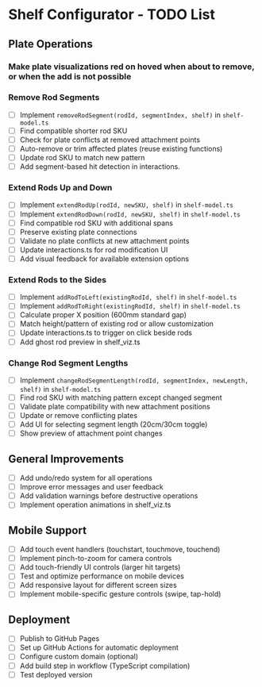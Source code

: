 # Shelf Configurator - TODO List

## Plate Operations


### Make plate visualizations red on hoved when about to remove, or when the add is not possible

### Remove Rod Segments
- [ ] Implement `removeRodSegment(rodId, segmentIndex, shelf)` in `shelf-model.ts`
- [ ] Find compatible shorter rod SKU
- [ ] Check for plate conflicts at removed attachment points
- [ ] Auto-remove or trim affected plates (reuse existing functions)
- [ ] Update rod SKU to match new pattern
- [ ] Add segment-based hit detection in interactions.

### Extend Rods Up and Down
- [ ] Implement `extendRodUp(rodId, newSKU, shelf)` in `shelf-model.ts`
- [ ] Implement `extendRodDown(rodId, newSKU, shelf)` in `shelf-model.ts`
- [ ] Find compatible rod SKU with additional spans
- [ ] Preserve existing plate connections
- [ ] Validate no plate conflicts at new attachment points
- [ ] Update interactions.ts for rod modification UI
- [ ] Add visual feedback for available extension options

### Extend Rods to the Sides
- [ ] Implement `addRodToLeft(existingRodId, shelf)` in `shelf-model.ts`
- [ ] Implement `addRodToRight(existingRodId, shelf)` in `shelf-model.ts`
- [ ] Calculate proper X position (600mm standard gap)
- [ ] Match height/pattern of existing rod or allow customization
- [ ] Update interactions.ts to trigger on click beside rods
- [ ] Add ghost rod preview in shelf_viz.ts

### Change Rod Segment Lengths
- [ ] Implement `changeRodSegmentLength(rodId, segmentIndex, newLength, shelf)` in `shelf-model.ts`
- [ ] Find rod SKU with matching pattern except changed segment
- [ ] Validate plate compatibility with new attachment positions
- [ ] Update or remove conflicting plates
- [ ] Add UI for selecting segment length (20cm/30cm toggle)
- [ ] Show preview of attachment point changes

## General Improvements
- [ ] Add undo/redo system for all operations
- [ ] Improve error messages and user feedback
- [ ] Add validation warnings before destructive operations
- [ ] Implement operation animations in shelf_viz.ts

## Mobile Support
- [ ] Add touch event handlers (touchstart, touchmove, touchend)
- [ ] Implement pinch-to-zoom for camera controls
- [ ] Add touch-friendly UI controls (larger hit targets)
- [ ] Test and optimize performance on mobile devices
- [ ] Add responsive layout for different screen sizes
- [ ] Implement mobile-specific gesture controls (swipe, tap-hold)

## Deployment
- [ ] Publish to GitHub Pages
- [ ] Set up GitHub Actions for automatic deployment
- [ ] Configure custom domain (optional)
- [ ] Add build step in workflow (TypeScript compilation)
- [ ] Test deployed version
